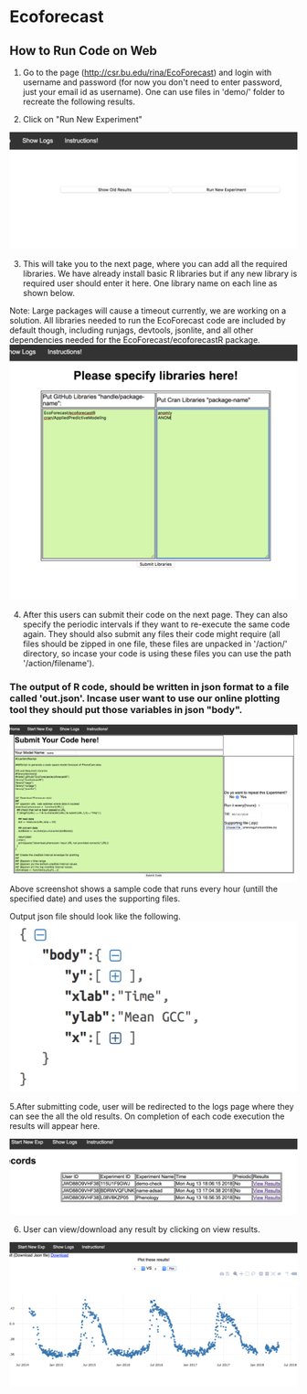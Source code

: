 # Ecoforecast


## How to Run Code on Web
1. Go to the page (http://csr.bu.edu/rina/EcoForecast) and login with username and password (for now you don't need to enter password, just your email id as username). One can use files in 'demo/' folder to recreate the following results.

2. Click on "Run New Experiment"

![alt text](screenshots/home.png)

3. This will take you to the next page, where you can add all the required libraries. We have already install basic R libraries but if any new library is required user should enter it here. One library name on each line as shown below.

Note: Large packages will cause a timeout currently, we are working on a solution. All libraries needed to run the EcoForecast code are included by default though, including runjags, devtools, jsonlite, and all other dependencies needed for the EcoForecast/ecoforecastR package.
![alt text](screenshots/libbs.png)


4. After this users can submit their code on the next page. They can also specify the periodic intervals if they want to re-execute the same code again. They should also submit any files their code might require (all files should be zipped in one file, these files are unpacked in '/action/' directory, so incase your code is using these files you can use the path '/action/filename').

### The output of R code, should be written in json format to a file called 'out.json'. Incase user want to use our online plotting tool they should put those variables in json "body".

![alt text](screenshots/code.png)
Above screenshot shows a sample code that runs every hour (untill the specified date) and uses the supporting files.

Output json file should look like the following.
![alt text](screenshots/json.png)


5.After submitting code, user will be redirected to the logs page where they can see the all the old results. On completion of each code execution the results will appear here. 

![alt text](screenshots/logs.png)

6. User can view/download any result by clicking on view results.

![alt text](screenshots/results.png)
